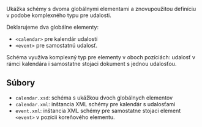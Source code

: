 Ukážka schémy s dvoma globálnymi elementami a znovupoužitou definíciu v podobe komplexného typu pre udalosti.

Deklarujeme dva globálne elementy:

* `<calendar>` pre kalendár udalostí
* `<event>` pre samostatnú udalosť.

Schéma využíva komplexný typ pre elementy v oboch pozíciách: udalosť v rámci kalendára i samostatne stojaci dokument s jednou udalosťou.

## Súbory

* `calendar.xsd`: schéma s ukážkou dvoch globálnych elementov
* `calendar.xml`: inštancia XML schémy pre kalendár s udalosťami
* `event.xml`: inštancia XML schémy pre samostatne stojaci element `<event>` v pozícii koreňového elementu.